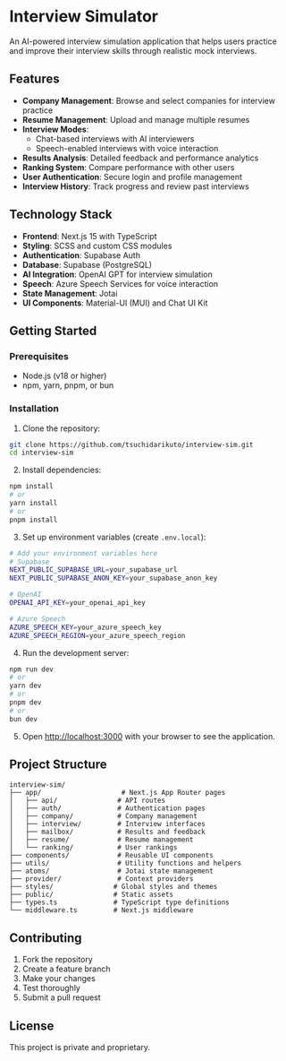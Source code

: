 # Interview Simulator

An AI-powered interview simulation application that helps users practice and improve their interview skills through realistic mock interviews.

## Features

- **Company Management**: Browse and select companies for interview practice
- **Resume Management**: Upload and manage multiple resumes
- **Interview Modes**: 
  - Chat-based interviews with AI interviewers
  - Speech-enabled interviews with voice interaction
- **Results Analysis**: Detailed feedback and performance analytics
- **Ranking System**: Compare performance with other users
- **User Authentication**: Secure login and profile management
- **Interview History**: Track progress and review past interviews

## Technology Stack

- **Frontend**: Next.js 15 with TypeScript
- **Styling**: SCSS and custom CSS modules
- **Authentication**: Supabase Auth
- **Database**: Supabase (PostgreSQL)
- **AI Integration**: OpenAI GPT for interview simulation
- **Speech**: Azure Speech Services for voice interaction
- **State Management**: Jotai
- **UI Components**: Material-UI (MUI) and Chat UI Kit

## Getting Started

### Prerequisites

- Node.js (v18 or higher)
- npm, yarn, pnpm, or bun

### Installation

1. Clone the repository:
```bash
git clone https://github.com/tsuchidarikuto/interview-sim.git
cd interview-sim
```

2. Install dependencies:
```bash
npm install
# or
yarn install
# or
pnpm install
```

3. Set up environment variables (create `.env.local`):
```bash
# Add your environment variables here
# Supabase
NEXT_PUBLIC_SUPABASE_URL=your_supabase_url
NEXT_PUBLIC_SUPABASE_ANON_KEY=your_supabase_anon_key

# OpenAI
OPENAI_API_KEY=your_openai_api_key

# Azure Speech
AZURE_SPEECH_KEY=your_azure_speech_key
AZURE_SPEECH_REGION=your_azure_speech_region
```

4. Run the development server:
```bash
npm run dev
# or
yarn dev
# or
pnpm dev
# or
bun dev
```

5. Open [http://localhost:3000](http://localhost:3000) with your browser to see the application.

## Project Structure

```
interview-sim/
├── app/                    # Next.js App Router pages
│   ├── api/               # API routes
│   ├── auth/              # Authentication pages
│   ├── company/           # Company management
│   ├── interview/         # Interview interfaces
│   ├── mailbox/           # Results and feedback
│   ├── resume/            # Resume management
│   └── ranking/           # User rankings
├── components/            # Reusable UI components
├── utils/                 # Utility functions and helpers
├── atoms/                 # Jotai state management
├── provider/              # Context providers
├── styles/               # Global styles and themes
├── public/               # Static assets
├── types.ts              # TypeScript type definitions
└── middleware.ts         # Next.js middleware
```

## Contributing

1. Fork the repository
2. Create a feature branch
3. Make your changes
4. Test thoroughly
5. Submit a pull request

## License

This project is private and proprietary.
